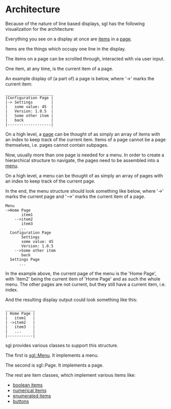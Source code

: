 # Architecture
Because of the nature of line based displays, sgl has the following visualization for the architecture:

Everything you see on a display at once are [items](item.md) in a [page](page.md).

Items are the things which occupy one line in the display.

The items on a page can be scrolled through, interacted with via user input.

One item, at any time, is the current item of a page.

An example display of (a part of) a page is below, where '->' marks the current item:

    _____________________
    |Configuration Page |
    |-> Settings        |
    |   some value: 45  |
    |   Version: 1.0.5  |
    |   Some other item |
    |   back            |
    |-------------------|

On a high level, a [page](page.md) can be thought of as simply an array of items with an index to keep track of the current item. Items of a page cannot be a page themselves, i.e. pages cannot contain subpages.

Now, usually more than one page is needed for a menu.
In order to create a hierarchical structure to navigate, the pages need to be assembled into a [menu](menu.md).

On a high level, a menu can be thought of as simply an array of pages with an index to keep track of the current page.

In the end, the menu structure should look something like below, where '->' marks the current page and '-->' marks the current item of a page.

    Menu
    ->Home Page
           item1
        -->item2
           item3
          ...
      Configuration Page
           Settings
           some value: 45 
           Version: 1.0.5
        -->Some other item
           back
      Settings Page
          ...

In the example above, the current page of the menu is the 'Home Page', with 'item2' being the current item of 'Home Page' and as such the whole menu.
The other pages are not current, but they still have a current item, i.e. index.

And the resulting display output could look something like this:
    
    _____________
    | Home Page |
    |   item1   |
    | ->item2   |
    |   item3   |
    |   ...     |
    |-----------|

sgl provides various classes to support this structure.

The first is [sgl::Menu](include/sgl/menu.hpp). It implements a menu.

The second is sgl::Page. It implements a page.

The rest are item classes, which implement various items like:
 - [boolean items](#sgl::Boolean)
 - [numerical items](#sgl::Numeric)
 - [enumerated items](#sgl::Enum)
 - [buttons](#sgl::Button)



